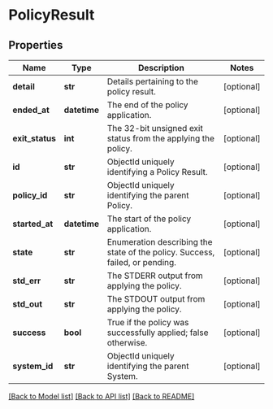 # PolicyResult

## Properties
Name | Type | Description | Notes
------------ | ------------- | ------------- | -------------
**detail** | **str** | Details pertaining to the policy result. | [optional] 
**ended_at** | **datetime** | The end of the policy application. | [optional] 
**exit_status** | **int** | The 32-bit unsigned exit status from the applying the policy. | [optional] 
**id** | **str** | ObjectId uniquely identifying a Policy Result. | [optional] 
**policy_id** | **str** | ObjectId uniquely identifying the parent Policy. | [optional] 
**started_at** | **datetime** | The start of the policy application. | [optional] 
**state** | **str** | Enumeration describing the state of the policy. Success, failed, or pending. | [optional] 
**std_err** | **str** | The STDERR output from applying the policy. | [optional] 
**std_out** | **str** | The STDOUT output from applying the policy. | [optional] 
**success** | **bool** | True if the policy was successfully applied; false otherwise. | [optional] 
**system_id** | **str** | ObjectId uniquely identifying the parent System. | [optional] 

[[Back to Model list]](../README.md#documentation-for-models) [[Back to API list]](../README.md#documentation-for-api-endpoints) [[Back to README]](../README.md)

